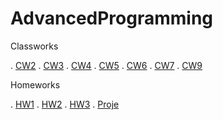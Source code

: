 # AdvancedProgramming

Classworks

. [CW2](https://busenurkaraca.github.io/AdvancedProgramming/CW2/ArrayDemoNewFile.html)
. [CW3](https://busenurkaraca.github.io/AdvancedProgramming/CW3/inspector.html)
. [CW4](https://busenurkaraca.github.io/AdvancedProgramming/CW4/index.html)
. [CW5](https://busenurkaraca.github.io/AdvancedProgramming/CW5/myhtml.html)
. [CW6](https://busenurkaraca.github.io/AdvancedProgramming/CW6/Timing.html)
. [CW7](https://busenurkaraca.github.io/AdvancedProgramming/CW7/CW7.html)
. [CW9](https://busenurkaraca.github.io/AdvancedProgramming/CW9/CW9.html)

Homeworks

. [HW1](https://busenurkaraca.github.io/AdvancedProgramming/HW1/CourseData.html)
. [HW2](https://busenurkaraca.github.io/AdvancedProgramming/HW2/Database.html)
. [HW3](https://busenurkaraca.github.io/AdvancedProgramming/HW3/HW3.html)
. [Proje](https://busenurkaraca.github.io/AdvancedProgramming/Proje/advProje.html)
